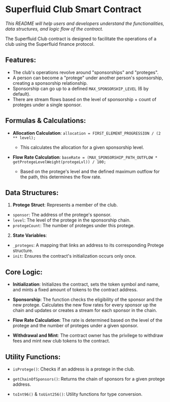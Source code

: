 # Superfluid Club Smart Contract

_This README will help users and developers understand the functionalities, data structures, and logic flow of the contract._

The Superfluid Club contract is designed to facilitate the operations of a club using the Superfluid finance protocol.

## Features:

- The club's operations revolve around "sponsorships" and "proteges".
- A person can become a "protege" under another person's sponsorship, creating a sponsorship relationship.
- Sponsorship can go up to a defined `MAX_SPONSORSHIP_LEVEL` (6 by default).
- There are stream flows based on the level of sponsorship + count of proteges under a single sponsor.

## Formulas & Calculations:

- **Allocation Calculation**: `allocation = FIRST_ELEMENT_PROGRESSION / (2 ** level);`
  - This calculates the allocation for a given sponsorship level.

- **Flow Rate Calculation**: `baseRate = (MAX_SPONSORSHIP_PATH_OUTFLOW * getProtegeLevelWeight(protegeLvl)) / 100;`
  - Based on the protege's level and the defined maximum outflow for the path, this determines the flow rate.

## Data Structures:

1. **Protege Struct**: Represents a member of the club.
- `sponsor`: The address of the protege's sponsor.
- `level`: The level of the protege in the sponsorship chain.
- `protegeCount`: The number of proteges under this protege.

2. **State Variables**:
- `_proteges`: A mapping that links an address to its corresponding Protege structure.
- `init`: Ensures the contract's initialization occurs only once.

## Core Logic:

- **Initialization**: Initializes the contract, sets the token symbol and name, and mints a fixed amount of tokens to the contract address.

- **Sponsorship**: The function checks the eligibility of the sponsor and the new protege. Calculates the new flow rates for every sponsor up the chain and updates or creates a stream for each sponsor in the chain.

- **Flow Rate Calculation**: The rate is determined based on the level of the protege and the number of proteges under a given sponsor.

- **Withdrawal and Mint**: The contract owner has the privilege to withdraw fees and mint new club tokens to the contract.

## Utility Functions:

- `isProtege()`: Checks if an address is a protege in the club.

- `getChainOfSponsors()`: Returns the chain of sponsors for a given protege address.

- `toInt96()` & `toUint256()`: Utility functions for type conversion.

